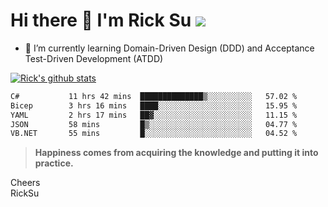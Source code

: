 # Hi there 👋 I'm Rick Su ![](https://komarev.com/ghpvc/?username=ricksu978)
<!--
**ricksu978/ricksu978** is a ✨ _special_ ✨ repository because its `README.md` (this file) appears on your GitHub profile.

Here are some ideas to get you started:

- 🔭 I’m currently working on ...
-->
- 🌱 I’m currently learning Domain-Driven Design (DDD) and Acceptance Test-Driven Development (ATDD)
<!--
- 👯 I’m looking to collaborate on ...
- 🤔 I’m looking for help with ...
- 💬 Ask me about ...
- 📫 How to reach me: ...
- 😄 Pronouns: ...
- ⚡ Fun fact: ...
-->
[![Rick's github stats](https://github-readme-stats.vercel.app/api?username=ricksu978&theme=dark)](https://github.com/ricksu978/ricksu978)

<!--START_SECTION:waka-->

```txt
C#           11 hrs 42 mins  ██████████████▒░░░░░░░░░░   57.02 %
Bicep        3 hrs 16 mins   ████░░░░░░░░░░░░░░░░░░░░░   15.95 %
YAML         2 hrs 17 mins   ██▓░░░░░░░░░░░░░░░░░░░░░░   11.15 %
JSON         58 mins         █▒░░░░░░░░░░░░░░░░░░░░░░░   04.77 %
VB.NET       55 mins         █░░░░░░░░░░░░░░░░░░░░░░░░   04.52 %
```

<!--END_SECTION:waka-->

> **Happiness comes from acquiring the knowledge and putting it into practice.**

Cheers  
RickSu 
